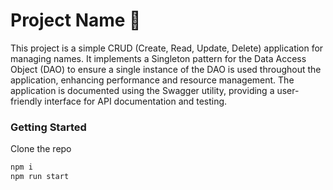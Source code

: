 # Project Name 🦾

This project is a simple CRUD (Create, Read, Update, Delete) application for managing names. It implements a Singleton pattern for the Data Access Object (DAO) to ensure a single instance of the DAO is used throughout the application, enhancing performance and resource management. The application is documented using the Swagger utility, providing a user-friendly interface for API documentation and testing.

### Getting Started

Clone the repo

```sh
npm i
npm run start
```

